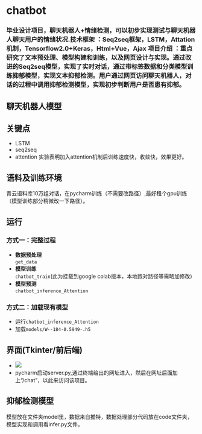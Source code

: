 # chatbot
### 毕业设计项目，聊天机器人+情绪检测，可以初步实现测试与聊天机器人聊天用户的情绪状况.技术框架 ：Seq2seq框架，LSTM，Attation机制，Tensorflow2.0+Keras，Html+Vue，Ajax  项目介绍 ：重点研究了文本预处理、模型构建和训练，以及网页设计与实现。通过改进的Seq2seq模型，实现了实时对话，通过带标签数据和分类模型训练抑郁模型，实现文本抑郁检测。用户通过网页访问聊天机器人，对话的过程中调用抑郁检测模型，实现初步判断用户是否患有抑郁。  

    
## 聊天机器人模型
## 关键点
* LSTM
* seq2seq
* attention 实验表明加入attention机制后训练速度快，收敛快，效果更好。
## 语料及训练环境
  青云语料库10万组对话，在pycharm训练（不需要改路径）,最好租个gpu训练（模型训练部分稍微改一下路径）。
## 运行
### 方式一：完整过程
- **数据预处理**<br>
  `get_data`<br>
- **模型训练**<br>
  `chatbot_train`(此为挂载到google colab版本，本地跑对路径等需略加修改)<br>
- **模型预测**<br>
  `chatbot_inference_Attention`<br>
### 方式二：加载现有模型
- 运行`chatbot_inference_Attention`<br>
- 加载`models/W--184-0.5949-.h5` 
## 界面(Tkinter/前后端)
- ![](https://github.com/jiayiwang5/Chinese-ChatBot/blob/master/image/image.png)
- pycharm启动server.py,通过终端给出的网址进入，然后在网址后面加上“/chat”，以此来访问该项目。

## 抑郁检测模型
 模型放在文件夹model里，数据来自推特，数据处理部分代码放在code文件夹，模型实现和调用看infer.py文件。
